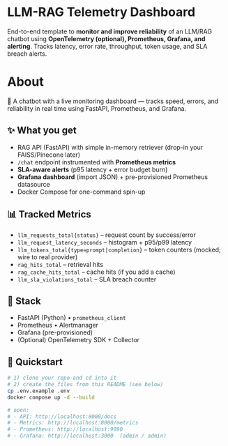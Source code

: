 
# LLM-RAG Telemetry Dashboard

End-to-end template to **monitor and improve reliability** of an LLM/RAG chatbot using **OpenTelemetry (optional), Prometheus, Grafana, and alerting**. Tracks latency, error rate, throughput, token usage, and SLA breach alerts.
# About
💬 A chatbot with a live monitoring dashboard — tracks speed, errors, and reliability in real time using FastAPI, Prometheus, and Grafana.

## ✨ What you get
- RAG API (FastAPI) with simple in-memory retriever (drop-in your FAISS/Pinecone later)
- `/chat` endpoint instrumented with **Prometheus metrics**
- **SLA-aware alerts** (p95 latency + error budget burn)
- **Grafana dashboard** (import JSON) + pre-provisioned Prometheus datasource
- Docker Compose for one-command spin-up

## 📊 Tracked Metrics
- `llm_requests_total{status}` – request count by success/error
- `llm_request_latency_seconds` – histogram + p95/p99 latency
- `llm_tokens_total{type=prompt|completion}` – token counters (mocked; wire to real provider)
- `rag_hits_total` – retrieval hits
- `rag_cache_hits_total` – cache hits (if you add a cache)
- `llm_sla_violations_total` – SLA breach counter

## 🧰 Stack
- FastAPI (Python) • `prometheus_client`
- Prometheus • Alertmanager
- Grafana (pre-provisioned)
- (Optional) OpenTelemetry SDK + Collector

## 🚀 Quickstart
```bash
# 1) clone your repo and cd into it
# 2) create the files from this README (see below)
cp .env.example .env
docker compose up -d --build

# open:
# - API: http://localhost:8000/docs
# - Metrics: http://localhost:8000/metrics
# - Prometheus: http://localhost:9090
# - Grafana: http://localhost:3000  (admin / admin)
